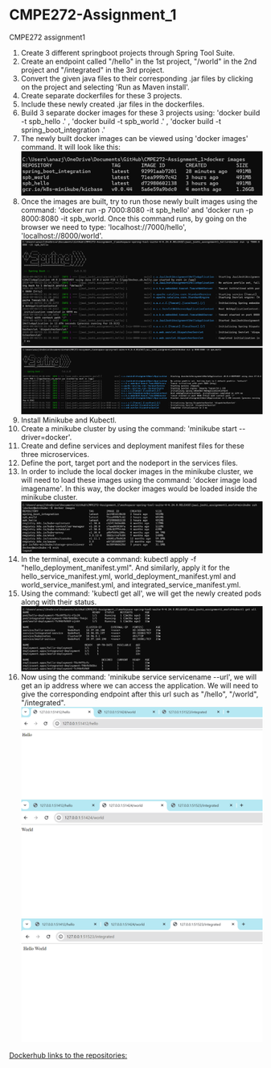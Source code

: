 # CMPE272-Assignment_1
CMPE272 assignment1

1. Create 3 different springboot projects through Spring Tool Suite.
2. Create an endpoint called "/hello" in the 1st project, "/world" in the 2nd project and "/integrated" in the 3rd project.
3. Convert the given java files to their corresponding .jar files by clicking on the project and selecting 'Run as Maven install'.
4. Create separate dockerfiles for these 3 projects.
5. Include these newly created .jar files in the dockerfiles.
6. Build 3 separate docker images for these 3 projects using: 'docker build -t spb_hello .' , 'docker build -t spb_world .' , 'docker build -t spring_boot_integration .'
7. The newly built docker images can be viewed using 'docker images' command. It will look like this:
![docker images command](docker_images.png)
8. Once the images are built, try to run those newly built images using the command: 'docker run -p 7000:8080 -it spb_hello' and 'docker run -p 8000:8080 -it spb_world. Once this command runs, by going on the browser we need to type: 'localhost://7000/hello', 'localhost://8000/world'.
![docker run hello](docker_run_hello.png)
![docker run world](docker_run_world.png)
9. Install Minikube and Kubectl.
10. Create a minikube cluster by using the command: 'minikube start --driver=docker'.
11. Create and define services and deployment manifest files for these three microservices.
12. Define the port, target port and the nodeport in the services files.
13. In order to include the local docker images in the minikube cluster, we will need to load these images using the command: 'docker image load imagename'. In this way, the docker images would be loaded inside the minikube cluster.
 ![docker images inside minikube](docker_images_inside_minikube.png)
14. In the terminal, execute a command: kubectl apply -f "hello_deployment_manifest.yml". And similarly, apply it for the hello_service_manifest.yml, world_deployment_manifest.yml and world_service_manifest.yml, and integrated_service_manifest.yml.
15. Using the command: 'kubectl get all', we will get the newly created pods along with their status.
![kubectl get all command](kubectl_get_all.png)
16. Now using the command: 'minikube service servicename --url', we will get an ip address where we can access the application. We will need to give the corresponding endpoint after this url such as "/hello", "/world", "/integrated".
![hello-service](hello.png)
![world-service](world.png)
![integrated-hello world-service](integrated_hello_world.png)

[Dockerhub links to the repositories:](https://hub.docker.com/repositories/jaaij)

